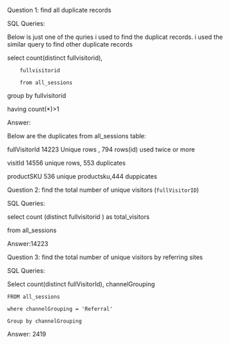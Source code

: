 Question 1: find all duplicate records

SQL Queries: 

Below is just one of the quries i used to find the duplicat records. i used the similar query to find other duplicate records

select count(distinct fullvisitorid), 
        
        fullvisitorid
        
        from all_sessions

group by fullvisitorid

having count(*)>1

Answer: 

Below are the duplicates from all_sessions table:

fullVisitorId	14223 Unique rows , 794 rows(id) used twice or more

visitId	14556 unique rows, 553 duplicates

productSKU	536 unique productsku,444 duppicates 



Question 2: find the total number of unique visitors (`fullVisitorID`)

SQL Queries: 

select count (distinct fullvisitorid ) as total_visitors

from all_sessions 

Answer:14223



Question 3: find the total number of unique visitors by referring sites

SQL Queries: 

Select count(distinct fullVisitorId), channelGrouping

    FROM all_sessions

    where channelGrouping = 'Referral'

    Group by channelGrouping

Answer: 2419


